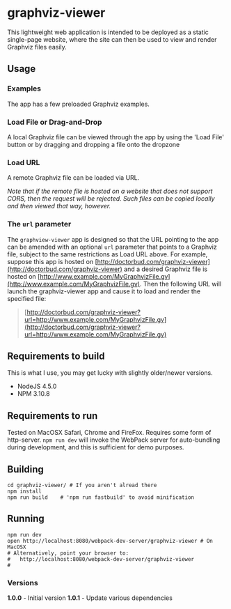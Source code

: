 # graphviz-viewer

This lightweight web application is intended to be deployed as a static single-page website, where the site can then be used to view and render Graphviz files easily.

## Usage

### Examples

The app has a few preloaded Graphviz examples.

### Load File or Drag-and-Drop

A local Graphviz file can be viewed through the app by using the 'Load File' button or by dragging and dropping a file onto the dropzone

### Load URL

A remote Graphviz file can be loaded via URL.

*Note that if the remote file is hosted on a website that does not support CORS, then the request will be rejected. Such files can be copied locally and then viewed that way, however.*

### The `url` parameter

The `graphview-viewer` app is designed so that the URL pointing to the app can be amended with an optional `url` parameter that points to a Graphviz file, subject to the same restrictions as Load URL above. For example, suppose this app is hosted on [http://doctorbud.com/graphviz-viewer](http://doctorbud.com/graphviz-viewer) and a desired Graphviz file is hosted on [http://www.example.com/MyGraphvizFile.gv](http://www.example.com/MyGraphvizFile.gv). Then the following URL will launch the graphviz-viewer app and cause it to load and render the specified file:

> [http://doctorbud.com/graphviz-viewer?url=http://www.example.com/MyGraphvizFile.gv](http://doctorbud.com/graphviz-viewer?url=http://www.example.com/MyGraphvizFile.gv)

## Requirements to build

This is what I use, you may get lucky with slightly older/newer versions.

- NodeJS 4.5.0
- NPM 3.10.8


## Requirements to run

Tested on MacOSX Safari, Chrome and FireFox. Requires some form of http-server. `npm run dev` will invoke the WebPack server for auto-bundling during development, and this is sufficient for demo purposes.


## Building

```
cd graphviz-viewer/ # If you aren't alread there
npm install
npm run build    # 'npm run fastbuild' to avoid minification
```

## Running

```
npm run dev
open http://localhost:8080/webpack-dev-server/graphviz-viewer # On MacOSX
# Alternatively, point your browser to:
#   http://localhost:8080/webpack-dev-server/graphviz-viewer
#
```


### Versions

**1.0.0** - Initial version
**1.0.1** - Update various dependencies

